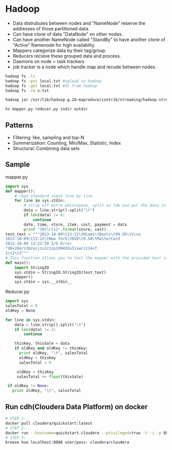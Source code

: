 # Hadoop

- Data distrubutes between nodes and "NameNode" reserve the addresses of those partitioned data.
- Can have clone of data "DataNode" on other nodes.
- Can have another NameNode called "StandBy" to have another clone of "Active" Namenode for high availablity.
- Mappers categorize data by their tag/group.
- Reducers recieve these grouped data and process.
- Daemons on node = task trackers
- job tracker is a node which handle map and recude between nodes.

```sh
hadoop fs -ls
hadoop fs -put local.txt #upload to hadoop
hadoop fs -get local.txt #dl from hadoop
hadoop fs -rm x.txt

hadoop jar /usr/lib/hadoop-g.20-mapreduce/contrib/streaming/hadoop-streaming-2 -mrl-cdh4.1.1.jar -mapper mapper.py -reducer reducer.py -file mapper.py -file reducer.py -input myinput -out joboutput

hs mapper.py reducer.py indir outdir
```

## Patterns

- Filtering: like, sampling and top-N
- Summerization: Counting, Min/Max, Statistic, Index
- Structural: Combining data sets

## Sample

mapper.py

```py
import sys
def mapper():
    # read standard input line by line
    for line in sys.stdin:
        # strip off extra whitespace, split on tab and put the data in an array
        data = line.strip().split("\t")
        if len(data) != 6:
            continue
        date, time, store, item, cost, payment = data
        print "{0}\t{1}".format(store, cost)
test_text = """2013-10-09\t13:22\tMiami\tBoots\t99.95\tVisa
2013-10-09\t13:22\tNew York\tDVD\t9.50\tMasterCard
2013-10-09 13:22:59 I/O Error
^d8x28orz28zoijzu1z1zp1OHH3du3ixwcz114<f
1\t2\t3"""
# This function allows you to test the mapper with the provided test string
def main():
    import StringIO
    sys.stdin = StringIO.StringIO(test_text)
    mapper()
    sys.stdin = sys.__stdin__
```

Reducer.py

```py
import sys
salesTotal = 0
oldKey = None

for line in sys.stdin:
    data = line.strip().split("\t")
    if len(data) != 2:
        continue

    thisKey, thisSale = data
    if oldKey and oldKey != thisKey:
      print oldKey, "\t", salesTotal
      oldKey = thisKey
      salesTotal = 0

     oldKey = thisKey
     salesTotal += float(thisSale)

 if oldKey != None:
   print oldKey, "\t", salesTotal
```

## Run cdh(Cloudera Data Platform) on docker

```sh
# STEP 1:
docker pull cloudera/quickstart:latest
# STEP 2:
docker run --hostname=quickstart.cloudera --privileged=true -t -i -p 8888:8888 -p 80:80 cloudera/quickstart /usr/bin/docker-quickstart
# STEP 3:
browse hue localhost:8888 user/pass: cloudera/cloudera
```
